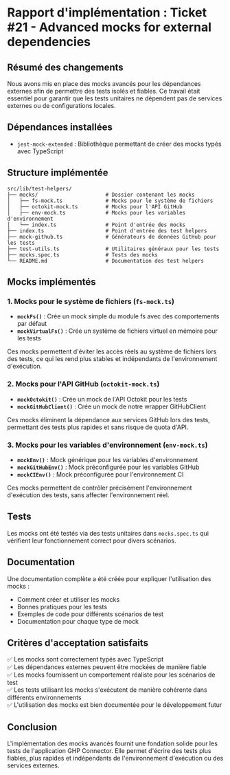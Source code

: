 # Rapport d'implémentation : Ticket #21 - Advanced mocks for external dependencies

## Résumé des changements

Nous avons mis en place des mocks avancés pour les dépendances externes afin de permettre des tests isolés et fiables. Ce travail était essentiel pour garantir que les tests unitaires ne dépendent pas de services externes ou de configurations locales.

## Dépendances installées

- `jest-mock-extended` : Bibliothèque permettant de créer des mocks typés avec TypeScript

## Structure implémentée

```
src/lib/test-helpers/
├── mocks/                      # Dossier contenant les mocks
│   ├── fs-mock.ts              # Mocks pour le système de fichiers
│   ├── octokit-mock.ts         # Mocks pour l'API GitHub
│   ├── env-mock.ts             # Mocks pour les variables d'environnement
│   └── index.ts                # Point d'entrée des mocks
├── index.ts                    # Point d'entrée des test helpers
├── mock-github.ts              # Générateurs de données GitHub pour les tests
├── test-utils.ts               # Utilitaires généraux pour les tests
├── mocks.spec.ts               # Tests des mocks
└── README.md                   # Documentation des test helpers
```

## Mocks implémentés

### 1. Mocks pour le système de fichiers (`fs-mock.ts`)

- **`mockFs()`** : Crée un mock simple du module fs avec des comportements par défaut
- **`mockVirtualFs()`** : Crée un système de fichiers virtuel en mémoire pour les tests

Ces mocks permettent d'éviter les accès réels au système de fichiers lors des tests, ce qui les rend plus stables et indépendants de l'environnement d'exécution.

### 2. Mocks pour l'API GitHub (`octokit-mock.ts`)

- **`mockOctokit()`** : Crée un mock de l'API Octokit pour les tests
- **`mockGitHubClient()`** : Crée un mock de notre wrapper GitHubClient

Ces mocks éliminent la dépendance aux services GitHub lors des tests, permettant des tests plus rapides et sans risque de quota d'API.

### 3. Mocks pour les variables d'environnement (`env-mock.ts`)

- **`mockEnv()`** : Mock générique pour les variables d'environnement
- **`mockGitHubEnv()`** : Mock préconfigurée pour les variables GitHub
- **`mockCIEnv()`** : Mock préconfigurée pour l'environnement CI

Ces mocks permettent de contrôler précisément l'environnement d'exécution des tests, sans affecter l'environnement réel.

## Tests

Les mocks ont été testés via des tests unitaires dans `mocks.spec.ts` qui vérifient leur fonctionnement correct pour divers scénarios.

## Documentation

Une documentation complète a été créée pour expliquer l'utilisation des mocks :

- Comment créer et utiliser les mocks
- Bonnes pratiques pour les tests
- Exemples de code pour différents scénarios de test
- Documentation pour chaque type de mock

## Critères d'acceptation satisfaits

✅ Les mocks sont correctement typés avec TypeScript  
✅ Les dépendances externes peuvent être mockées de manière fiable  
✅ Les mocks fournissent un comportement réaliste pour les scénarios de test  
✅ Les tests utilisant les mocks s'exécutent de manière cohérente dans différents environnements  
✅ L'utilisation des mocks est bien documentée pour le développement futur  

## Conclusion

L'implémentation des mocks avancés fournit une fondation solide pour les tests de l'application GHP Connector. Elle permet d'écrire des tests plus fiables, plus rapides et indépendants de l'environnement d'exécution ou des services externes. 
